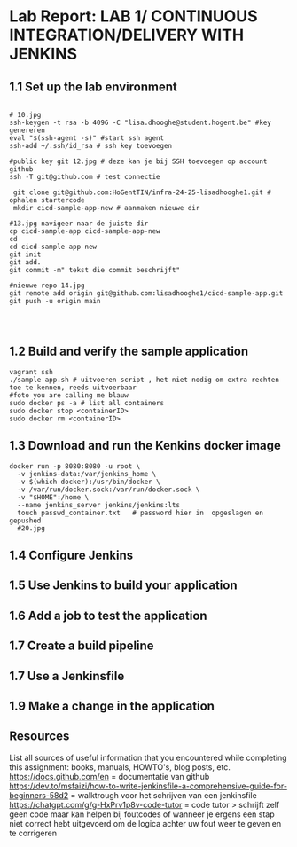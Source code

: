 # Lab Report: LAB 1/ CONTINUOUS INTEGRATION/DELIVERY WITH JENKINS

## 1.1 Set up the lab environment

```git config --global --list # nakijken config git

# 10.jpg
ssh-keygen -t rsa -b 4096 -C "lisa.dhooghe@student.hogent.be" #key genereren
eval "$(ssh-agent -s)" #start ssh agent
ssh-add ~/.ssh/id_rsa # ssh key toevoegen

#public key git 12.jpg # deze kan je bij SSH toevoegen op account github
ssh -T git@github.com # test connectie

 git clone git@github.com:HoGentTIN/infra-24-25-lisadhooghe1.git # ophalen startercode
 mkdir cicd-sample-app-new # aanmaken nieuwe dir

#13.jpg navigeer naar de juiste dir 
cp cicd-sample-app cicd-sample-app-new
cd
cd cicd-sample-app-new
git init
git add.
git commit -m" tekst die commit beschrijft"

#nieuwe repo 14.jpg
git remote add origin git@github.com:lisadhooghe1/cicd-sample-app.git
git push -u origin main


   

```

## 1.2  Build and verify the sample application

```vagrant up
vagrant ssh
./sample-app.sh # uitvoeren script , het niet nodig om extra rechten toe te kennen, reeds uitvoerbaar
#foto you are calling me blauw
sudo docker ps -a # list all containers
sudo docker stop <containerID>
sudo docker rm <containerID>

```

## 1.3 Download and run the Kenkins docker image

```docker pull jenkins/jenkins:lts
docker run -p 8080:8080 -u root \
  -v jenkins-data:/var/jenkins_home \
  -v $(which docker):/usr/bin/docker \
  -v /var/run/docker.sock:/var/run/docker.sock \
  -v "$HOME":/home \
  --name jenkins_server jenkins/jenkins:lts
  touch passwd_container.txt   # password hier in  opgeslagen en gepushed 
  #20.jpg
  ```

## 1.4 Configure Jenkins

## 1.5 Use Jenkins to build your application

## 1.6 Add a job to test the application

## 1.7 Create a build pipeline

## 1.7 Use a Jenkinsfile

## 1.9 Make a change in the application

## Resources

List all sources of useful information that you encountered while completing this assignment: books, manuals, HOWTO's, blog posts, etc.
<https://docs.github.com/en>  = documentatie van github
<https://dev.to/msfaizi/how-to-write-jenkinsfile-a-comprehensive-guide-for-beginners-58d2> = walktrough voor het schrijven van een jenkinsfile
<https://chatgpt.com/g/g-HxPrv1p8v-code-tutor>  = code tutor > schrijft zelf geen code maar kan helpen bij foutcodes of wanneer je ergens een stap niet correct hebt uitgevoerd om de logica achter uw fout weer te geven en te corrigeren
